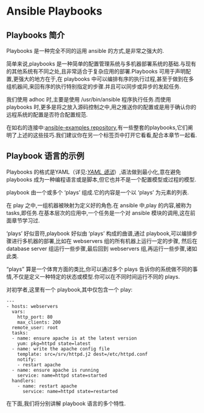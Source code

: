 # Ansible Playbooks

## Playbooks 简介

Playbooks 是一种完全不同的运用 ansible 的方式,是非常之强大的.

简单来说,playbooks 是一种简单的配置管理系统与多机器部署系统的基础.与现有的其他系统有不同之处,且非常适合于复杂应用的部署.Playbooks 可用于声明配置,更强大的地方在于,在 playbooks 中可以编排有序的执行过程,甚至于做到在多组机器间,来回有序的执行特别指定的步骤.并且可以同步或异步的发起任务.

我们使用 adhoc 时,主要是使用 /usr/bin/ansible 程序执行任务.而使用 playbooks 时,更多是将之放入源码控制之中,用之推送你的配置或是用于确认你的远程系统的配置是否符合配置规范.

在如右的连接中:[ansible-examples repository](https://github.com/ansible/ansible-examples),有一些整套的playbooks,它们阐明了上述的这些技巧.我们建议你在另一个标签页中打开它看看,配合本章节一起看.

## Playbook 语言的示例

Playbooks 的格式是YAML（详见:[_YAML 语法_](http://www.ansible.com.cn/docs/YAMLSyntax.html)）,语法做到最小化,意在避免 playbooks 成为一种编程语言或是脚本,但它也并不是一个配置模型或过程的模型.

playbook 由一个或多个 ‘plays’ 组成.它的内容是一个以 ‘plays’ 为元素的列表.

在 play 之中,一组机器被映射为定义好的角色.在 ansible 中,play 的内容,被称为 tasks,即任务.在基本层次的应用中,一个任务是一个对 ansible 模块的调用,这在前面章节学习过.

‘plays’ 好似音符,playbook 好似由 ‘plays’ 构成的曲谱,通过 playbook,可以编排步骤进行多机器的部署,比如在 webservers 组的所有机器上运行一定的步骤, 然后在 database server 组运行一些步骤,最后回到 webservers 组,再运行一些步骤,诸如此类.

“plays” 算是一个体育方面的类比,你可以通过多个 plays 告诉你的系统做不同的事情,不仅是定义一种特定的状态或模型.你可以在不同时间运行不同的 plays.

对初学者,这里有一个 playbook,其中仅包含一个 play:

```
---
- hosts: webservers
  vars:
    http_port: 80
    max_clients: 200
  remote_user: root
  tasks:
  - name: ensure apache is at the latest version
    yum: pkg=httpd state=latest
  - name: write the apache config file
    template: src=/srv/httpd.j2 dest=/etc/httpd.conf
    notify:
    - restart apache
  - name: ensure apache is running
    service: name=httpd state=started
  handlers:
    - name: restart apache
      service: name=httpd state=restarted
```

在下面,我们将分别讲解 playbook 语言的多个特性.

